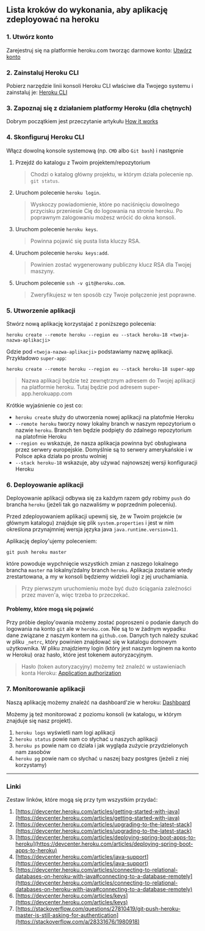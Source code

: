 ## Lista kroków do wykonania, aby aplikację zdeployować na heroku

### 1. Utwórz konto

Zarejestruj się na platformie heroku.com tworząc darmowe konto: [Utwórz konto](https://signup.heroku.com/)

### 2. Zainstaluj Heroku CLI

Pobierz narzędzie linii konsoli Heroku CLI właściwe dla Twojego systemu i zainstaluj je: [Heroku CLI](https://devcenter.heroku.com/articles/heroku-cli#download-and-install)

### 3. Zapoznaj się z działaniem platformy Heroku (dla chętnych)

Dobrym początkiem jest przeczytanie artykułu [How it works](https://devcenter.heroku.com/articles/how-heroku-works)

### 4. Skonfiguruj Heroku CLI

Włącz dowolną konsole systemową (np. `CMD` albo `Git bash`) i następnie

1. Przejdź do katalogu z Twoim projektem/repozytorium

   > Chodzi o katalog główny projektu, w którym działa polecenie np. `git status`.

1. Uruchom polecenie `heroku login`.

   > Wyskoczy powiadomienie, które po naciśnięciu dowolnego przycisku przeniesie Cię do logowania na stronie heroku. Po poprawnym zalogowaniu możesz wrócić do okna konsoli.
   
1. Uruchom polecenie `heroku keys`.

   > Powinna pojawić się pusta lista kluczy RSA.
   
1. Uruchom polecenie `heroku keys:add`.

   > Powinien zostać wygenerowany publiczny klucz RSA dla Twojej maszyny. 
   
1. Uruchom polecenie `ssh -v git@heroku.com`.

   > Zweryfikujesz w ten sposób czy Twoje połączenie jest poprawne.
   
### 5. Utworzenie aplikacji

Stwórz nową aplikację korzystajać z poniższego polecenia:

`heroku create --remote heroku --region eu --stack heroku-18 <twoja-nazwa-aplikacji>`

Gdzie pod `<twoja-nazwa-aplikacji>` podstawiamy nazwę aplikacji. Przykładowo `super-app`:

`heroku create --remote heroku --region eu --stack heroku-18 super-app`

> Nazwa aplikacji będzie też zewnętrznym adresem do Twojej aplikacji na platformie heroku. Tutaj będzie pod adresem super-app.herokuapp.com

Krótkie wyjaśnienie co jest co:

* `heroku create` służy do utworzenia nowej aplikacji na platofmie Heroku
* `--remote heroku` tworzy nowy lokalny branch w naszym repozytorium o nazwie `heroku`. Branch ten będzie podpięty do zdalnego repozytorium na platofmie Heroku
* `--region eu` wskazuje, że nasza aplikacja powinna być obsługiwana przez serwery europejskie. Domyślnie są to serwery amerykańskie i w Polsce apka działa po prostu wolniej
* `--stack heroku-18` wskazuje, aby używać najnowszej wersji konfiguracji Heroku

### 6. Deployowanie aplikacji

Deployowanie aplikacji odbywa się za każdym razem gdy robimy `push` do brancha `heroku` (jeżeli tak go nazwaliśmy w poprzednim poleceniu).

Przed zdeployowaniem aplikacji upewnij się, że w Twoim projekcie (w głównym katalogu) znajduje się plik `system.properties` i jest w nim określona przynajmniej wersja języka java `java.runtime.version=11`.

Aplikację deploy'ujemy poleceniem:

`git push heroku master`

które powoduje wypchnięcie wszystkich zmian z naszego lokalnego brancha `master` na lokalny/zdalny branch `heroku`. Aplikacja zostanie wtedy zrestartowana, a my w konsoli będziemy widzieli logi z jej uruchamiania.

> Przy pierwszym uruchomieniu może być dużo ściągania zależności przez maven'a, więc trzeba to przeczekać.

#### Problemy, które mogą się pojawić

Przy próbie deploy'owania możemy zostać poproszeni o podanie danych do logowania na konto `git` ale w `heroku.com`. Nie są to w żadnym wypadku dane związane z naszym kontem na `github.com`. Danych tych należy szukać w pliku `_netrc`, który powinien znajdować się w katalogu domowym użytkownika. W pliku znajdziemy login (który jest naszym loginem na konto w Heroku) oraz hasło, które jest tokenem autoryzacyjnym.

> Hasło (token autoryzacyjny) możemy też znaleźć w ustawieniach konta Heroku: [Application authorization](https://dashboard.heroku.com/account/applications)

### 7. Monitorowanie aplikacji

Naszą aplikację możemy znaleźć na dashboard'zie w heroku: [Dashboard](https://dashboard.heroku.com/apps)

Możemy ją też monitorować z poziomu konsoli (w katalogu, w którym znajduje się nasz projekt).

1. `heroku logs` wyświetli nam logi aplikacji
1. `heroku status` powie nam co słychać u naszych aplikacji
1. `heroku ps` powie nam co działa i jak wygląda zużycie przydzielonych nam zasobów
1. `heroku pg` powie nam co słychać u naszej bazy postgres (jeżeli z niej korzystamy)

---

### Linki

Zestaw linków, które mogą się przy tym wszystkim przydać:

1. [https://devcenter.heroku.com/articles/getting-started-with-java](https://devcenter.heroku.com/articles/getting-started-with-java)
1. [https://devcenter.heroku.com/articles/upgrading-to-the-latest-stack](https://devcenter.heroku.com/articles/upgrading-to-the-latest-stack)
1. [https://devcenter.heroku.com/articles/deploying-spring-boot-apps-to-heroku](https://devcenter.heroku.com/articles/deploying-spring-boot-apps-to-heroku)
1. [https://devcenter.heroku.com/articles/java-support](https://devcenter.heroku.com/articles/java-support)
1. [https://devcenter.heroku.com/articles/connecting-to-relational-databases-on-heroku-with-java#connecting-to-a-database-remotely](https://devcenter.heroku.com/articles/connecting-to-relational-databases-on-heroku-with-java#connecting-to-a-database-remotely)
1. [https://devcenter.heroku.com/articles/keys](https://devcenter.heroku.com/articles/keys)
1. [https://stackoverflow.com/questions/27810419/git-push-heroku-master-is-still-asking-for-authentication](https://stackoverflow.com/a/28331676/1980918)
